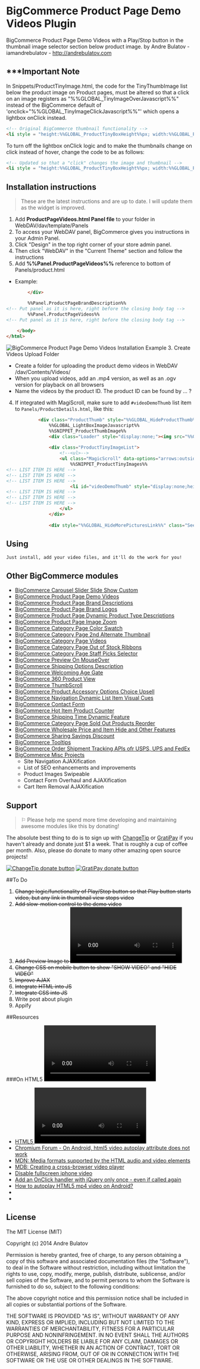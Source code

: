 BigCommerce Product Page Demo Videos Plugin
===========================================

BigCommerce Product Page Demo Videos with a Play/Stop button in the thumbnail image selector section below product image.
by Andre Bulatov - iamandrebulatov - http://andrebulatov.com

***Important Note
-----------------
In Snippets/ProductTinyImage.html, the code for the TinyThumbImage list below the product image on Product pages, must be altered so that a click on an image registers as "%%GLOBAL_TinyImageOverJavascript%%" instead of the BigCommerce default of 'onclick="%%GLOBAL_TinyImageClickJavascript%%"' which opens a lightbox onClick instead.
```HTML
<!-- Original BigCommerce thumbnail functionality -->
<li style = "height:%%GLOBAL_ProductTinyBoxHeight%%px; width:%%GLOBAL_ProductTinyBoxWidth%%px;" onmouseover="%%GLOBAL_TinyImageOverJavascript%%" onclick="%%GLOBAL_TinyImageClickJavascript%%" id="TinyImageBox_%%GLOBAL_ProductThumbIndex%%">
```

To turn off the lightbox onClick logic and to make the thumbnails change on click instead of hover, change the code to be as follows:
```HTML
<!-- Updated so that a "click" changes the image and thumbnail -->
<li style = "height:%%GLOBAL_ProductTinyBoxHeight%%px; width:%%GLOBAL_ProductTinyBoxWidth%%px;" onclick="%%GLOBAL_TinyImageOverJavascript%%" id="TinyImageBox_%%GLOBAL_ProductThumbIndex%%">
```  


## Installation instructions

> These are the latest instructions and are up to date.  I will update them as the widget is improved.

1. Add **ProductPageVideos.html Panel file** to your folder in WebDAV/dav/template/Panels  
  1. To access your WebDAV panel, BigCommerce gives you instructions in your Admin Panel.  
  2. Click "Design" in the top right corner of your store admin panel.  
  3. Then click "WebDAV" in the "Current Theme" section and follow the instructions
2. Add **%%Panel.ProductPageVideos%%** reference to bottom of Panels/product.html
  + Example:
```HTML
        </div>

        %%Panel.ProductPageBrandDescription%%        
<!-- Put panel as it is here, right before the closing body tag -->
        %%Panel.ProductPageVideos%%        
<!-- Put panel as it is here, right before the closing body tag -->
        
    </body>
</html>
```
![BigCommerce Product Page Demo Videos Installation Example](https://raw.githubusercontent.com/iamandrebulatov/BC-Product-Page-Demo-Videos/master/ProductPageVideosInstallation-Screen%20Shot%202015-01-19%20at%206.36.16%20PM.png "BigCommerce Product Page Demo Videos Installation Example")
3. Create Videos Upload Folder
  + Create a folder for uploading the product demo videos in WebDAV /dav/Contents/Videos/
  + When you upload videos, add an .mp4 version, as well as an .ogv version for playback on all browsers
  + Name the videos by the product ID.  The product ID can be found by ... ?  

4. If integrated with MagiScroll, make sure to add `#videoDemoThumb` list item to `Panels/ProductDetails.html`, like this:
```html
            <div class="ProductThumb" style="%%GLOBAL_HideProductThumb%%">
                %%GLOBAL_LightBoxImageJavascript%%
                %%SNIPPET_ProductThumbImage%%
                <div class="Loader" style="display:none;"><img src="%%GLOBAL_IMG_PATH%%/loader.png" /></div>
                
                <div class="ProductTinyImageList">
                    <!--<ul>-->
                    <ul class="MagicScroll" data-options="arrows:outside;scrollOnWheel:false;items:[[200,2],[300,3],[900,6]]">
                        %%SNIPPET_ProductTinyImages%%
<!-- LIST ITEM IS HERE -->
<!-- LIST ITEM IS HERE -->
<!-- LIST ITEM IS HERE -->
                        <li id="videoDemoThumb" style="display:none;height:%%GLOBAL_ProductTinyBoxHeight%%px; width:%%GLOBAL_ProductTinyBoxWidth%%px;"><div class="ProdVideoPlayBtn"><div class="triangle"></div></div></li>
<!-- LIST ITEM IS HERE -->
<!-- LIST ITEM IS HERE -->
<!-- LIST ITEM IS HERE -->
                    </ul>
                </div>
                
                <div style="%%GLOBAL_HideMorePicturesLink%%" class="SeeMorePicturesLink">

```



## Using

    Just install, add your video files, and it'll do the work for you!


## Other BigCommerce modules

* [BigCommerce Carousel Slider Slide Show Custom](https://github.com/iamandrebulatov/BC-Carousel-Slider-Slide-Show-Custom)
* [BigCommerce Product Page Demo Videos](https://github.com/iamandrebulatov/BigCommerce-Product-Page-Demo-Videos)
* [BigCommerce Product Page Brand Descriptions](https://github.com/iamandrebulatov/BigCommerce-Product-Page-Brand-Descriptions)
* [BigCommerce Product Page Brand Logos](https://github.com/iamandrebulatov/BigCommerce-Product-Page-Brand-Logos)
* [BigCommerce Product Page Dynamic Product Type Descriptions](https://github.com/iamandrebulatov/BC-Product-Page-Dynamic-Product-Type-Descriptions)
* [BigCommerce Product Page Image Zoom](https://github.com/iamandrebulatov/BC-Product-Page-Image-Zoom)
* [BigCommerce Category Page Color Swatch](https://github.com/iamandrebulatov/BigCommerce-Color-Swatch-On-Category)
* [BigCommerce Category Page 2nd Alternate Thumbnail](https://github.com/iamandrebulatov/BigCommerce-Category-Pages-2nd-Alternate-Thumbnail)
* [BigCommerce Category Page Videos](https://github.com/iamandrebulatov/BigCommerce-Category-Page-Demo-Videos)
* [BigCommerce Category Page Out of Stock Ribbons](https://github.com/iamandrebulatov/BigCommerce-Out-of-Stock-Category-Items)
* [BigCommerce Category Page Staff Picks Selector](https://github.com/iamandrebulatov/BC-Staff-Picks-Selector)
* [BigCommerce Preview On MouseOver](https://github.com/iamandrebulatov/BC-Preview-On-MouseOver)
* [BigCommerce Shipping Options Description](https://github.com/iamandrebulatov/BC-Shipping-Options-Descriptions)
* [BigCommerce Welcoming Age Gate](https://github.com/iamandrebulatov/BC-Welcoming-Age-Gate)
* [BigCommerce 360 Product View](https://github.com/iamandrebulatov/BC-360-Product-View)
* [BigCommerce ThumbScroll](https://github.com/iamandrebulatov/BC-ThumbScroll)
* [BigCommerce Product Accessory Options Choice Upsell](https://github.com/iamandrebulatov/BC-Product-Accessory-Options-Choice-Upsell)
* [BigCommerce Navigation Dynamic List Item Visual Cues](https://github.com/iamandrebulatov/BC-Nav-Dynamic-List-Item-Visual-Cues)
* [BigCommerce Contact Form](https://github.com/iamandrebulatov/BC-Contact-Form)
* [BigCommerce Hot Item Product Counter](https://github.com/iamandrebulatov/BC-Hot-Item-Product-Counter)
* [BigCommerce Shipping Time Dynamic Feature](https://github.com/iamandrebulatov/BC-Product-Shipping-Time-Dynamic)
* [BigCommerce Category Page Sold Out Products Reorder](https://github.com/iamandrebulatov/BC-Category-Push-Sold-Out-Products-to-Bottom)
* [BigCommerce Wholesale Price and Item Hide and Other Features](https://github.com/iamandrebulatov/BC-Wholesale-Price-and-Item-Hide)
* [BigCommerce Sharing Savings Discount](https://github.com/iamandrebulatov/BC-Sharing-Savings-Discount)
* [BigCommerce Tooltips](https://github.com/iamandrebulatov/BC-Tooltips)
* [BigCommerce Order Shipment Tracking APIs ofr USPS, UPS and FedEx](https://github.com/iamandrebulatov/BC-Order-Shipping-Tracking)
* [BigCommerce Misc Projects](https://github.com/iamandrebulatov/BigCommerce-Projects) 
  * Site Navigation AJAXification
  * List of SEO enhancements and improvements
  * Product Images Swipeable
  * Contact Form Overhaul and AJAXification
  * Cart Item Removal AJAXification



## Support

> ⚐ Please help me spend more time developing and maintaining awesome modules like this by donating!

The absolute best thing to do is to sign up with [ChangeTip](//changetip.com) or [GratiPay](//gratipay.com) if you haven't already and donate just $1 a week. That is roughly a cup of coffee per month. Also, please do donate to many other amazing open source projects!

[![ChangeTip donate button](http://andrebulatov.com/wp-content/uploads/tipme_button.png)](//www.changetip.com/tipme/andre.bulatov/ "Donate once-off to this project using ChangeTip")
[![GratiPay donate button](http://andrebulatov.com/wp-content/uploads/gratipay-button.png)](//www.gratipay.com/andrebulatov/ "Donate once-off to this project using GratiPay")  


##To Do

1. ~~Change logic/functionality of Play/Stop button so that Play button starts video, but any link in thumbnail view stops video~~
2. ~~Add slow-motion control to the demo video~~
3. ~~Add Preview Image to <video> tag~~
4. ~~Change CSS on mobile button to show "SHOW VIDEO" and "HIDE VIDEO"~~
5. ~~Improve AJAX~~
6. ~~Integrate HTML into JS~~
7. ~~Integrate CSS into JS~~
8. Write post about plugin
9. Appify



##Resources

###On HTML5 <video> tag for mobile (iOS and Android in particular)
* [HTML5 <video> element on Android](http://stackoverflow.com/questions/1711078/html5-video-element-on-android)
* [Chromium Forum - On Android, html5 video autoplay attribute does not work](https://code.google.com/p/chromium/issues/detail?id=159336)
* [MDN: Media formats supported by the HTML audio and video elements](https://developer.mozilla.org/en-US/docs/Web/HTML/Supported_media_formats)
* [MDB: Creating a cross-browser video player](https://developer.mozilla.org/en-US/Apps/Build/Audio_and_video_delivery/cross_browser_video_player)
* [Disable fullscreen iphone video](http://stackoverflow.com/questions/19521667/disable-fullscreen-iphone-video)
* [Add an OnClick handler with jQuery only once - even if called again](http://stackoverflow.com/questions/9970358/add-an-onclick-handler-with-jquery-only-once-even-if-called-again)
* [How to autoplay HTML5 mp4 video on Android?](http://stackoverflow.com/questions/9075520/how-to-autoplay-html5-mp4-video-on-android)
* []()
* []()




## License

The MIT License (MIT)

Copyright (c) 2014 Andre Bulatov

Permission is hereby granted, free of charge, to any person obtaining a copy
of this software and associated documentation files (the "Software"), to deal
in the Software without restriction, including without limitation the rights
to use, copy, modify, merge, publish, distribute, sublicense, and/or sell
copies of the Software, and to permit persons to whom the Software is
furnished to do so, subject to the following conditions:

The above copyright notice and this permission notice shall be included in
all copies or substantial portions of the Software.

THE SOFTWARE IS PROVIDED "AS IS", WITHOUT WARRANTY OF ANY KIND, EXPRESS OR
IMPLIED, INCLUDING BUT NOT LIMITED TO THE WARRANTIES OF MERCHANTABILITY,
FITNESS FOR A PARTICULAR PURPOSE AND NONINFRINGEMENT. IN NO EVENT SHALL THE
AUTHORS OR COPYRIGHT HOLDERS BE LIABLE FOR ANY CLAIM, DAMAGES OR OTHER
LIABILITY, WHETHER IN AN ACTION OF CONTRACT, TORT OR OTHERWISE, ARISING FROM,
OUT OF OR IN CONNECTION WITH THE SOFTWARE OR THE USE OR OTHER DEALINGS IN
THE SOFTWARE.
